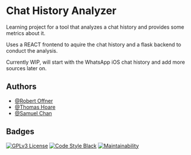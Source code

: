 # Chat History Analyzer

Learning project for a tool that analyzes a chat history and provides some metrics about it.

Uses a REACT frontend to aquire the chat history and a flask backend to conduct the analysis.

Currently WIP, will start with the WhatsApp iOS chat history and add more sources later on.

## Authors

- [@Robert Offner](https://github.com/Gitznik)
- [@Thomas Hoare](https://github.com/thomashoare)
- [@Samuel Chan](https://github.com/Samuel-Yanming-Chan)


## Badges

[![GPLv3 License](https://img.shields.io/badge/License-GPL%20v3-yellow.svg)](https://opensource.org/licenses/)
[![Code Style Black](https://img.shields.io/badge/code%20style-black-000000.svg)](https://github.com/psf/black)
[![Maintainability](https://api.codeclimate.com/v1/badges/f889a71041e6fb87551f/maintainability)](https://codeclimate.com/github/Gitznik/ChatHistoryAnalyzer/maintainability)

